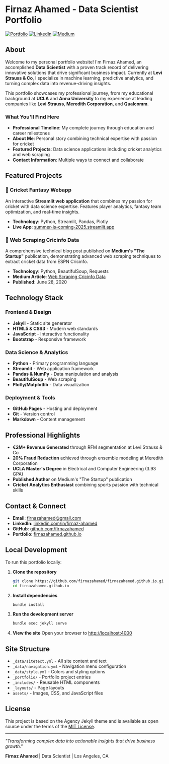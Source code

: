 # Firnaz Ahamed - Data Scientist Portfolio

[![Portfolio](https://img.shields.io/badge/Portfolio-Live_Site-2ea44f)](https://firnazahamed.github.io)
[![LinkedIn](https://img.shields.io/badge/LinkedIn-Connect-0077B5?logo=linkedin)](https://www.linkedin.com/in/firnaz-ahamed)
[![Medium](https://img.shields.io/badge/Medium-Follow-12100E?logo=medium)](https://medium.com/@firnazahamed)

## About

Welcome to my personal portfolio website! I'm Firnaz Ahamed, an accomplished **Data Scientist** with a proven track record of delivering innovative solutions that drive significant business impact. Currently at **Levi Strauss & Co**, I specialize in machine learning, predictive analytics, and turning complex data into revenue-driving insights.

This portfolio showcases my professional journey, from my educational background at **UCLA** and **Anna University** to my experience at leading companies like **Levi Strauss**, **Meredith Corporation**, and **Qualcomm**. 

### What You'll Find Here

- **Professional Timeline**: My complete journey through education and career milestones
- **About Me**: Personal story combining technical expertise with passion for cricket
- **Featured Projects**: Data science applications including cricket analytics and web scraping
- **Contact Information**: Multiple ways to connect and collaborate

## Featured Projects

### 🏏 Cricket Fantasy Webapp
An interactive **Streamlit web application** that combines my passion for cricket with data science expertise. Features player analytics, fantasy team optimization, and real-time insights.

- **Technology**: Python, Streamlit, Pandas, Plotly
- **Live App**: [summer-is-coming-2025.streamlit.app](https://summer-is-coming-2025.streamlit.app/)

### 📝 Web Scraping Cricinfo Data
A comprehensive technical blog post published on **Medium's "The Startup"** publication, demonstrating advanced web scraping techniques to extract cricket data from ESPN Cricinfo.

- **Technology**: Python, BeautifulSoup, Requests
- **Medium Article**: [Web Scraping Cricinfo Data](https://medium.com/swlh/web-scraping-cricinfo-data-c134fce79a33)
- **Published**: June 28, 2020

## Technology Stack

### Frontend & Design
- **Jekyll** - Static site generator
- **HTML5 & CSS3** - Modern web standards
- **JavaScript** - Interactive functionality
- **Bootstrap** - Responsive framework

### Data Science & Analytics
- **Python** - Primary programming language
- **Streamlit** - Web application framework
- **Pandas & NumPy** - Data manipulation and analysis
- **BeautifulSoup** - Web scraping
- **Plotly/Matplotlib** - Data visualization

### Deployment & Tools
- **GitHub Pages** - Hosting and deployment
- **Git** - Version control
- **Markdown** - Content management

## Professional Highlights

- **€2M+ Revenue Generated** through RFM segmentation at Levi Strauss & Co
- **20% Fraud Reduction** achieved through ensemble modeling at Meredith Corporation
- **UCLA Master's Degree** in Electrical and Computer Engineering (3.93 GPA)
- **Published Author** on Medium's "The Startup" publication
- **Cricket Analytics Enthusiast** combining sports passion with technical skills

## Contact & Connect

- **Email**: [firnazahamed@gmail.com](mailto:firnazahamed@gmail.com)
- **LinkedIn**: [linkedin.com/in/firnaz-ahamed](https://www.linkedin.com/in/firnaz-ahamed)
- **GitHub**: [github.com/firnazahamed](https://github.com/firnazahamed)
- **Portfolio**: [firnazahamed.github.io](https://firnazahamed.github.io)

## Local Development

To run this portfolio locally:

1. **Clone the repository**
   ```bash
   git clone https://github.com/firnazahamed/firnazahamed.github.io.git
   cd firnazahamed.github.io
   ```

2. **Install dependencies**
   ```bash
   bundle install
   ```

3. **Run the development server**
   ```bash
   bundle exec jekyll serve
   ```

4. **View the site**
   Open your browser to [http://localhost:4000](http://localhost:4000)

## Site Structure

- `_data/sitetext.yml` - All site content and text
- `_data/navigation.yml` - Navigation menu configuration
- `_data/style.yml` - Colors and styling options
- `_portfolio/` - Portfolio project entries
- `_includes/` - Reusable HTML components
- `_layouts/` - Page layouts
- `assets/` - Images, CSS, and JavaScript files

## License

This project is based on the Agency Jekyll theme and is available as open source under the terms of the [MIT License](https://opensource.org/licenses/MIT).

---

*"Transforming complex data into actionable insights that drive business growth."*

**Firnaz Ahamed** | Data Scientist | Los Angeles, CA